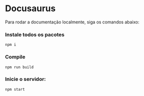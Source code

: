 # Docusaurus

Para rodar a documentação localmente, siga os comandos abaixo:

### Instale todos os pacotes

```shell
npm i
```

### Compile

```shell
npm run build
```

### Inicie o servidor:

```shell
npm start
```

